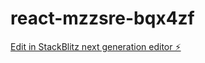 # react-mzzsre-bqx4zf

[Edit in StackBlitz next generation editor ⚡️](https://stackblitz.com/~/github.com/anawinchu/react-mzzsre-bqx4zf)